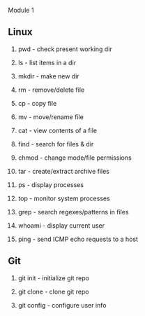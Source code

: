 Module 1

Linux
-----
1. pwd - check present working dir

2. ls - list items in a dir

3. mkdir - make new dir

4. rm - remove/delete file

5. cp - copy file

6. mv - move/rename file

7. cat - view contents of a file

8. find - search for files & dir

9. chmod - change mode/file permissions

10. tar - create/extract archive files

11. ps - display processes

12. top - monitor system processes

13. grep - search regexes/patterns in files

14. whoami - display current user

15. ping - send ICMP echo requests to a host


Git
---

1. git init - initialize git repo

2. git clone - clone git repo

3. git config - configure user info
